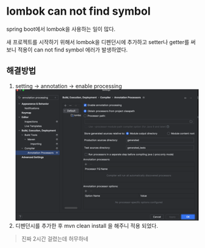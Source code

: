 # lombok can not find symbol

spring boot에서 lombok을 사용하는 일이 많다.

새 프로젝트를 시작하기 위해서 lombok을 디펜던시에 추가하고 setter나 getter를 써보니 적용이 can not find symbol 에러가 발생하였다.

## 해결방법

1. setting -> annotation -> enable processing
![img.png](resources/img.png)
2. 디펜던시를 추가한 후 mvn clean install 을 해주니 적용 되었다.

> 진짜 2시간 걸렸는데 허무하네 

